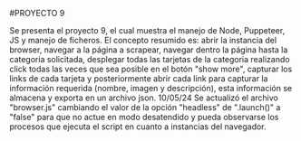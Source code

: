 #PROYECTO 9

Se presenta el proyecto 9, el cual muestra el manejo de Node, Puppeteer, JS y manejo de ficheros.
El concepto resumido es: abrir la instancia del browser, navegar a la página a scrapear, navegar dentro la página hasta la categoria solicitada, desplegar todas las tarjetas de la categoria realizando click todas las veces que sea posible en el botón "show more", capturar los links de cada tarjeta y posteriormente abrir cada link para capturar la información requerida (nombre, imagen y descripción), esta información se almacena y exporta en un archivo json.
10/05/24
Se actualizó el archivo "browser.js" cambiando el valor de la opción "headless" de ".launch()" a "false" para que no actue en modo desatendido y pueda observarse los procesos que ejecuta el script en cuanto a instancias del navegador.
